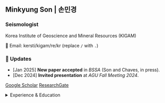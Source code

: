 ## Minkyung Son | 손민경
### Seismologist
Korea Institute of Geoscience and Mineral Resources (KIGAM)  

📧 Email: kersti/kigam/re/kr (replace `/` with `.`)  


### 🔹 Updates
- [Jan 2025] **New paper accepted** in *BSSA* (Son and Chaves, in press).
- [Dec 2024] **Invited presentation** at *AGU Fall Meeting 2024*.



[Google Scholar](https://scholar.google.com/citations?user=3ssY-5gAAAAJ&hl=en)
[ResearchGate](https://www.researchgate.net/profile/Minkyung-Son?ev=hdr_xprf)
<br>

<details>
  <summary>Experience & Education</summary>

### 💼 Experience
- **Principal Researcher**, Korea Institute of Geoscience and Mineral Resources (KIGAM), Jan 2025 – Present  
- **Senior Researcher**, KIGAM, Jan 2017 – Dec 2024 *(including parental leave: May 2017 – Aug 2018, Sep 2021 – Apr 2022)*  
- **Researcher**, KIGAM, Dec 2010 – Dec 2016

### 🎓 Education  
- **Ph.D. in Geophysics**, Seoul National University, Aug 2016  
- **M.S. in Geophysics**, Seoul National University, Feb 2011  
- **B.S. in Energy Resources Engineering**, Seoul National University, Feb 2009  
- **Exchange Student**, Osaka University, Apr – Aug 2008 

</details>
<br><br><br>




